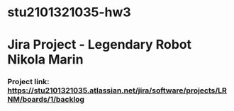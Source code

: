 # stu2101321035-hw3

# Jira Project - Legendary Robot Nikola Marin

### Project link: https://stu2101321035.atlassian.net/jira/software/projects/LRNM/boards/1/backlog
